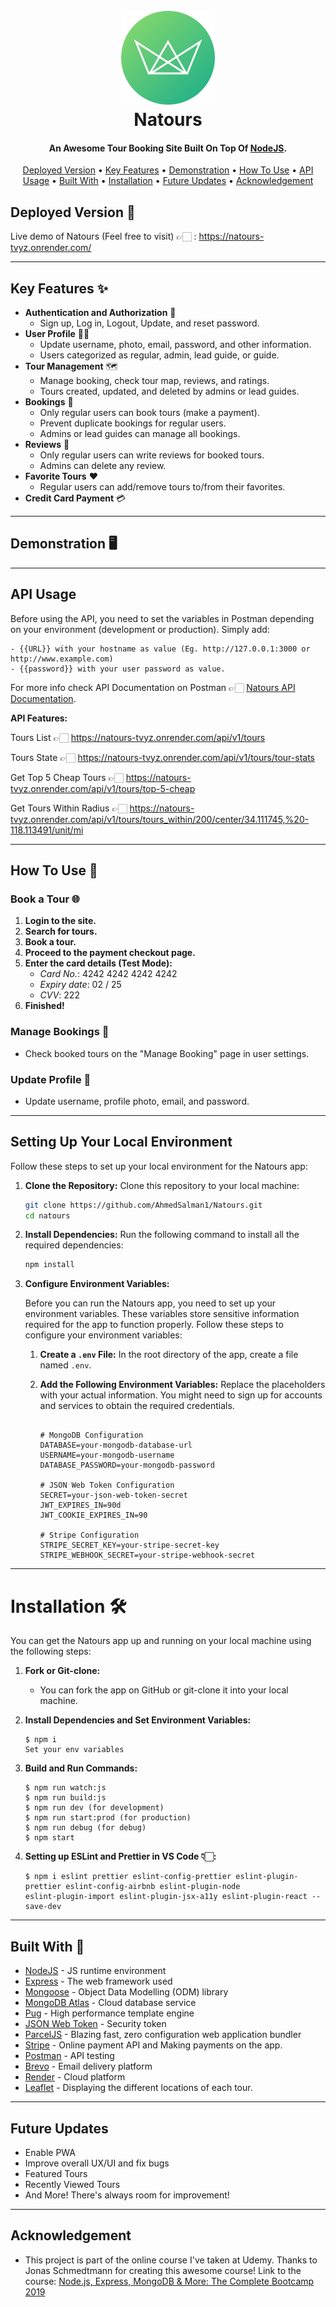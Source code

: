 <h1 align="center">
  <br>
  <a href="https://natours-tvyz.onrender.com/"><img src="https://github.com/AhmedSalman1/Natours/blob/master/public/img/logo-green-round.png" alt="Natours" width="150"></a>
  <br>
  Natours
  <br>
</h1>

<h4 align="center">An Awesome Tour Booking Site Built On Top Of <a href="https://nodejs.org/en/" target="_blank">NodeJS</a>.</h4>

 <p align="center">
 <a href="#deployed-version 🚀">Deployed Version</a> •
  <a href="#key-features ✨">Key Features</a> •
  <a href="#demonstration 🖥️">Demonstration</a> •
  <a href="#how-to-use 🤔">How To Use</a> •
  <a href="#api-usage">API Usage</a> •
  <a href="#built-with 🔮">Built With</a> •
  <a href="#installation 🛠️">Installation</a> • 
  <a href="#future-updates">Future Updates</a> • 
  <a href="#acknowledgement">Acknowledgement</a>
</p>

## Deployed Version 🚀

Live demo of Natours (Feel free to visit) 👉🏻 : https://natours-tvyz.onrender.com/

---

## Key Features ✨

-   **Authentication and Authorization** 🚀
    -   Sign up, Log in, Logout, Update, and reset password.
-   **User Profile** 🧑‍💼
    -   Update username, photo, email, password, and other information.
    -   Users categorized as regular, admin, lead guide, or guide.
-   **Tour Management** 🗺️
    -   Manage booking, check tour map, reviews, and ratings.
    -   Tours created, updated, and deleted by admins or lead guides.
-   **Bookings** 📅
    -   Only regular users can book tours (make a payment).
    -   Prevent duplicate bookings for regular users.
    -   Admins or lead guides can manage all bookings.
-   **Reviews** 🌟
    -   Only regular users can write reviews for booked tours.
    -   Admins can delete any review.
-   **Favorite Tours** ❤️
    -   Regular users can add/remove tours to/from their favorites.
-   **Credit Card Payment** 💳

---

## Demonstration 🖥️

---

## API Usage

Before using the API, you need to set the variables in Postman depending on your environment (development or production). Simply add:

```
- {{URL}} with your hostname as value (Eg. http://127.0.0.1:3000 or http://www.example.com)
- {{password}} with your user password as value.
```

For more info check API Documentation on Postman 👉🏻 [Natours API Documentation](https://documenter.getpostman.com/view/30055418/2s9Ykhi55t#5fd4b9c4-30ce-4f56-86ef-20234dc0645b).

<b> API Features: </b>

Tours List 👉🏻 https://natours-tvyz.onrender.com/api/v1/tours

Tours State 👉🏻 https://natours-tvyz.onrender.com/api/v1/tours/tour-stats

Get Top 5 Cheap Tours 👉🏻 https://natours-tvyz.onrender.com/api/v1/tours/top-5-cheap

Get Tours Within Radius 👉🏻 https://natours-tvyz.onrender.com/api/v1/tours/tours_within/200/center/34.111745,%20-118.113491/unit/mi

---

## How To Use 🤔

### Book a Tour 🌐

1. **Login to the site.**
2. **Search for tours.**
3. **Book a tour.**
4. **Proceed to the payment checkout page.**
5. **Enter the card details (Test Mode):**
    - _Card No._: 4242 4242 4242 4242
    - _Expiry date_: 02 / 25
    - _CVV_: 222
6. **Finished!**

### Manage Bookings 📅

-   Check booked tours on the "Manage Booking" page in user settings.

### Update Profile 🔄

-   Update username, profile photo, email, and password.

---

## Setting Up Your Local Environment

Follow these steps to set up your local environment for the Natours app:

1. **Clone the Repository:**
   Clone this repository to your local machine:
    ```bash
    git clone https://github.com/AhmedSalman1/Natours.git
    cd natours
    ```
2. **Install Dependencies:**
   Run the following command to install all the required dependencies:
    ```bash
    npm install
    ```
3. **Configure Environment Variables:**

    Before you can run the Natours app, you need to set up your environment variables. These variables store sensitive information required for the app to function properly. Follow these steps to configure your environment variables:

    1. **Create a `.env` File:**
       In the root directory of the app, create a file named `.env`.

    2. **Add the Following Environment Variables:**
       Replace the placeholders with your actual information. You might need to sign up for accounts and services to obtain the required credentials.

        ```dotenv

        # MongoDB Configuration
        DATABASE=your-mongodb-database-url
        USERNAME=your-mongodb-username
        DATABASE_PASSWORD=your-mongodb-password

        # JSON Web Token Configuration
        SECRET=your-json-web-token-secret
        JWT_EXPIRES_IN=90d
        JWT_COOKIE_EXPIRES_IN=90

        # Stripe Configuration
        STRIPE_SECRET_KEY=your-stripe-secret-key
        STRIPE_WEBHOOK_SECRET=your-stripe-webhook-secret

        ```

---

# Installation 🛠️

You can get the Natours app up and running on your local machine using the following steps:

1.  **Fork or Git-clone:**

    -   You can fork the app on GitHub or git-clone it into your local machine.

2.  **Install Dependencies and Set Environment Variables:**

    ```
    $ npm i
    Set your env variables
    ```

3.  **Build and Run Commands:**

    ```
    $ npm run watch:js
    $ npm run build:js
    $ npm run dev (for development)
    $ npm run start:prod (for production)
    $ npm run debug (for debug)
    $ npm start
    ```

4.  **Setting up ESLint and Prettier in VS Code 👇🏻:**
    ```
    $ npm i eslint prettier eslint-config-prettier eslint-plugin-prettier eslint-config-airbnb eslint-plugin-node
    eslint-plugin-import eslint-plugin-jsx-a11y eslint-plugin-react --save-dev
    ```

---

## Built With 🔮

-   [NodeJS](https://nodejs.org/en/) - JS runtime environment
-   [Express](http://expressjs.com/) - The web framework used
-   [Mongoose](https://mongoosejs.com/) - Object Data Modelling (ODM) library
-   [MongoDB Atlas](https://www.mongodb.com/cloud/atlas) - Cloud database service
-   [Pug](https://pugjs.org/api/getting-started.html) - High performance template engine
-   [JSON Web Token](https://jwt.io/) - Security token
-   [ParcelJS](https://parceljs.org/) - Blazing fast, zero configuration web application bundler
-   [Stripe](https://stripe.com/) - Online payment API and Making payments on the app.
-   [Postman](https://www.getpostman.com/) - API testing
-   [Brevo](https://www.brevo.com/) - Email delivery platform
-   [Render](https://render.com/) - Cloud platform
-   [Leaflet](https://leafletjs.com/) - Displaying the different locations of each tour.

---

## Future Updates

-   Enable PWA
-   Improve overall UX/UI and fix bugs
-   Featured Tours
-   Recently Viewed Tours
-   And More! There's always room for improvement!

---

## Acknowledgement

-   This project is part of the online course I've taken at Udemy. Thanks to Jonas Schmedtmann for creating this awesome course! Link to the course: [Node.js, Express, MongoDB & More: The Complete Bootcamp 2019](https://www.udemy.com/course/nodejs-express-mongodb-bootcamp/)
